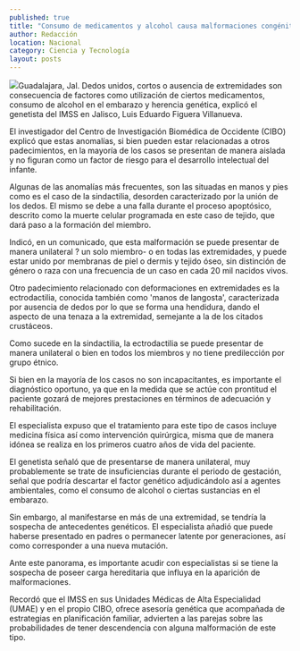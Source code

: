 ```yaml
---
published: true
title: "Consumo de medicamentos y alcohol causa malformaciones congénitas: expertos"
author: Redacción
location: Nacional
category: Ciencia y Tecnología
layout: posts
---
```


![](http://i.imgur.com/YCbPwvgm.jpg)Guadalajara, Jal. Dedos unidos, cortos o ausencia de extremidades son consecuencia de factores como utilización de ciertos medicamentos, consumo de alcohol en el embarazo y herencia genética, explicó el genetista del IMSS en Jalisco, Luis Eduardo Figuera Villanueva.

El investigador del Centro de Investigación Biomédica de Occidente (CIBO) explicó que estas anomalías, si bien pueden estar relacionadas a otros padecimientos, en la mayoría de los casos se presentan de manera aislada y no figuran como un factor de riesgo para el desarrollo intelectual del infante.

Algunas de las anomalías más frecuentes, son las situadas en manos y pies como es el caso de la sindactilia, desorden caracterizado por la unión de los dedos. El mismo se debe a una falla durante el proceso apoptósico, descrito como la muerte celular programada en este caso de tejido, que dará paso a la formación del miembro.

Indicó, en un comunicado, que esta malformación se puede presentar de manera unilateral ? un solo miembro- o en todas las extremidades, y puede estar unido por membranas de piel o dermis y tejido óseo, sin distinción de género o raza con una frecuencia de un caso en cada 20 mil nacidos vivos.

Otro padecimiento relacionado con deformaciones en extremidades es la ectrodactilia, conocida también como 'manos de langosta', caracterizada por ausencia de dedos por lo que se forma una hendidura, dando el aspecto de una tenaza a la extremidad, semejante a la de los citados crustáceos.

Como sucede en la sindactilia, la ectrodactilia se puede presentar de manera unilateral o bien en todos los miembros y no tiene predilección por grupo étnico.

Si bien en la mayoría de los casos no son incapacitantes, es importante el diagnóstico oportuno, ya que en la medida que se actúe con prontitud el paciente gozará de mejores prestaciones en términos de adecuación y rehabilitación.

El especialista expuso que el tratamiento para este tipo de casos incluye medicina física así como intervención quirúrgica, misma que de manera idónea se realiza en los primeros cuatro años de vida del paciente.

El genetista señaló que de presentarse de manera unilateral, muy probablemente se trate de insuficiencias durante el periodo de gestación, señal que podría descartar el factor genético adjudicándolo así a agentes ambientales, como el consumo de alcohol o ciertas sustancias en el embarazo.

Sin embargo, al manifestarse en más de una extremidad, se tendría la sospecha de antecedentes genéticos. El especialista añadió que puede haberse presentado en padres o permanecer latente por generaciones, así como corresponder a una nueva mutación.

Ante este panorama, es importante acudir con especialistas si se tiene la sospecha de poseer carga hereditaria que influya en la aparición de malformaciones.

Recordó que el IMSS en sus Unidades Médicas de Alta Especialidad (UMAE) y en el propio CIBO, ofrece asesoría genética que acompañada de estrategias en planificación familiar, advierten a las parejas sobre las probabilidades de tener descendencia con alguna malformación de este tipo.
